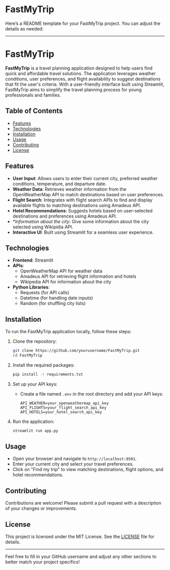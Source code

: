 # FastMyTrip

Here’s a README template for your FastMyTrip project. You can adjust the details as needed:

---

# FastMyTrip

**FastMyTrip** is a travel planning application designed to help users find quick and affordable travel solutions. The application leverages weather conditions, user preferences, and flight availability to suggest destinations that fit the user's criteria. With a user-friendly interface built using Streamlit, FastMyTrip aims to simplify the travel planning process for young professionals and families.

## Table of Contents

- [Features](#features)
- [Technologies](#technologies)
- [Installation](#installation)
- [Usage](#usage)
- [Contributing](#contributing)
- [License](#license)

## Features

- **User Input**: Allows users to enter their current city, preferred weather conditions, temperature, and departure date.
- **Weather Data**: Retrieves weather information from the OpenWeatherMap API to match destinations based on user preferences.
- **Flight Search**: Integrates with flight search APIs to find and display available flights to matching destinations using Amadeus API.
- **Hotel Recommendations**: Suggests hotels based on user-selected destinations and preferences using Amadeus API.
- **Information about the city*: Give some information about the city selected using Wikipidia API.
- **Interactive UI**: Built using Streamlit for a seamless user experience.

## Technologies

- **Frontend**: Streamlit
- **APIs**:
  - OpenWeatherMap API for weather data
  - Amadeus API for retrieving flight information and hotels
  - Wikipedia API for information about the city
- **Python Libraries**: 
  - Requests (for API calls)
  - Datetime (for handling date inputs)
  - Random (for shuffling city lists)

## Installation

To run the FastMyTrip application locally, follow these steps:

1. Clone the repository:
   ```bash
   git clone https://github.com/yourusername/FastMyTrip.git
   cd FastMyTrip
   ```

2. Install the required packages:
   ```bash
   pip install -r requirements.txt
   ```

3. Set up your API keys:
   - Create a file named `.env` in the root directory and add your API keys:
     ```
     API_WEATHER=your_openweathermap_api_key
     API_FLIGHTS=your_flight_search_api_key
     API_HOTELS=your_hotel_search_api_key
     ```

4. Run the application:
   ```bash
   streamlit run app.py
   ```

## Usage

- Open your browser and navigate to `http://localhost:8501`.
- Enter your current city and select your travel preferences.
- Click on "Find my trip" to view matching destinations, flight options, and hotel recommendations.

## Contributing

Contributions are welcome! Please submit a pull request with a description of your changes or improvements.

## License

This project is licensed under the MIT License. See the [LICENSE](LICENSE) file for details.

---

Feel free to fill in your GitHub username and adjust any other sections to better match your project specifics!
